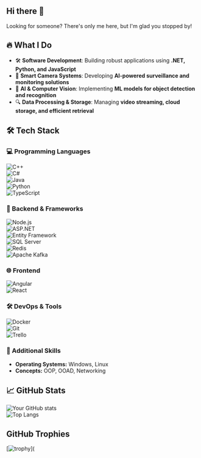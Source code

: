 ## Hi there 👋

Looking for someone?
There's only me here, but I'm glad you stopped by!

## 🔥 What I Do

- 🛠 **Software Development**: Building robust applications using **.NET, Python, and JavaScript**
- 🎥 **Smart Camera Systems**: Developing **AI-powered surveillance and monitoring solutions**
- 🤖 **AI & Computer Vision**: Implementing **ML models for object detection and recognition**
- 🔍 **Data Processing & Storage**: Managing **video streaming, cloud storage, and efficient retrieval**

## 🛠 Tech Stack

### 💻 Programming Languages

![C++](https://img.shields.io/badge/C++-00599C?style=flat&logo=c%2B%2B&logoColor=white)  
![C#](https://img.shields.io/badge/C%23-239120?style=flat&logo=c-sharp&logoColor=white)  
![Java](https://img.shields.io/badge/Java-007396?style=flat&logo=java&logoColor=white)  
![Python](https://img.shields.io/badge/Python-3776AB?style=flat&logo=python&logoColor=white)  
![TypeScript](https://img.shields.io/badge/TypeScript-3178C6?style=flat&logo=typescript&logoColor=white)

### 🚀 Backend & Frameworks

![Node.js](https://img.shields.io/badge/Node.js-339933?style=flat&logo=node.js&logoColor=white)  
![ASP.NET](https://img.shields.io/badge/ASP.NET-512BD4?style=flat&logo=.net&logoColor=white)  
![Entity Framework](https://img.shields.io/badge/Entity%20Framework-512BD4?style=flat&logo=.net&logoColor=white)  
![SQL Server](https://img.shields.io/badge/SQL%20Server-CC2927?style=flat&logo=microsoft-sql-server&logoColor=white)  
![Redis](https://img.shields.io/badge/Redis-DC382D?style=flat&logo=redis&logoColor=white)  
![Apache Kafka](https://img.shields.io/badge/Apache%20Kafka-231F20?style=flat&logo=apache-kafka&logoColor=white)

### 🌐 Frontend

![Angular](https://img.shields.io/badge/Angular-DD0031?style=flat&logo=angular&logoColor=white)  
![React](https://img.shields.io/badge/React-61DAFB?style=flat&logo=react&logoColor=white)

### 🛠 DevOps & Tools

![Docker](https://img.shields.io/badge/Docker-2496ED?style=flat&logo=docker&logoColor=white)  
![Git](https://img.shields.io/badge/Git-F05032?style=flat&logo=git&logoColor=white)  
![Trello](https://img.shields.io/badge/Trello-0079BF?style=flat&logo=trello&logoColor=white)

### 🔧 Additional Skills

- **Operating Systems:** Windows, Linux
- **Concepts:** OOP, OOAD, Networking

## 📈 GitHub Stats

![Your GitHub stats](https://github-readme-stats.vercel.app/api?username=Shynderio&show_icons=true&theme=radical)  
![Top Langs](https://github-readme-stats.vercel.app/api/top-langs/?username=Shynderio&layout=compact&theme=radical)

## GitHub Trophies

[![trophy](https://github-profile-trophy.vercel.app/?Shynderio=your-username&theme=radical)](

<!--
**Shynderio/Shynderio** is a ✨ _special_ ✨ repository because its `README.md` (this file) appears on your GitHub profile.

Here are some ideas to get you started:

- 🔭 I’m currently working on ...
- 🌱 I’m currently learning ...
- 👯 I’m looking to collaborate on ...
- 🤔 I’m looking for help with ...
- 💬 Ask me about ...
- 📫 How to reach me: ...
- 😄 Pronouns: ...
- ⚡ Fun fact: ...
-->
